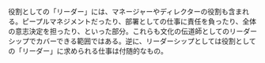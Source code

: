 役割としての「リーダー」には、マネージャーやディレクターの役割も含まれる。ピープルマネジメントだったり、部署としての仕事に責任を負ったり、全体の意志決定を担ったり、といった部分。これらも文化の伝道師としてのリーダーシップでカバーできる範囲ではある。逆に、リーダーシップとしては役割としての「リーダー」に求められる仕事は付随的なもの。
